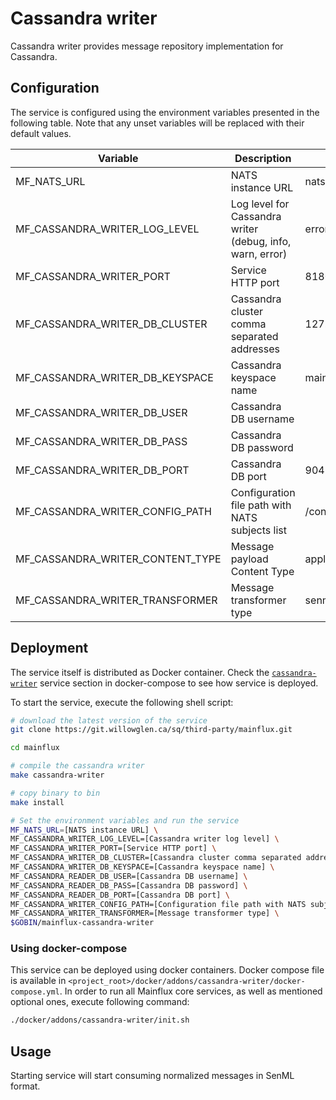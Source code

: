 # Cassandra writer

Cassandra writer provides message repository implementation for Cassandra.

## Configuration

The service is configured using the environment variables presented in the
following table. Note that any unset variables will be replaced with their
default values.

| Variable                         | Description                                               | Default                |
| -------------------------------- | --------------------------------------------------------- | ---------------------- |
| MF_NATS_URL                      | NATS instance URL                                         | nats://localhost:4222  |
| MF_CASSANDRA_WRITER_LOG_LEVEL    | Log level for Cassandra writer (debug, info, warn, error) | error                  |
| MF_CASSANDRA_WRITER_PORT         | Service HTTP port                                         | 8180                   |
| MF_CASSANDRA_WRITER_DB_CLUSTER   | Cassandra cluster comma separated addresses               | 127.0.0.1              |
| MF_CASSANDRA_WRITER_DB_KEYSPACE  | Cassandra keyspace name                                   | mainflux               |
| MF_CASSANDRA_WRITER_DB_USER      | Cassandra DB username                                     |                        |
| MF_CASSANDRA_WRITER_DB_PASS      | Cassandra DB password                                     |                        |
| MF_CASSANDRA_WRITER_DB_PORT      | Cassandra DB port                                         | 9042                   |
| MF_CASSANDRA_WRITER_CONFIG_PATH  | Configuration file path with NATS subjects list           | /config.toml           |
| MF_CASSANDRA_WRITER_CONTENT_TYPE | Message payload Content Type                              | application/senml+json |
| MF_CASSANDRA_WRITER_TRANSFORMER  | Message transformer type                                  | senml                  |

## Deployment
The service itself is distributed as Docker container. Check the [`cassandra-writer`](https://git.willowglen.ca/sq/third-party/mainflux.git/blob/master/docker/addons/cassandra-writer/docker-compose.yml#L30-L49) service section in 
docker-compose to see how service is deployed.

To start the service, execute the following shell script:

```bash
# download the latest version of the service
git clone https://git.willowglen.ca/sq/third-party/mainflux.git

cd mainflux

# compile the cassandra writer
make cassandra-writer

# copy binary to bin
make install

# Set the environment variables and run the service
MF_NATS_URL=[NATS instance URL] \
MF_CASSANDRA_WRITER_LOG_LEVEL=[Cassandra writer log level] \
MF_CASSANDRA_WRITER_PORT=[Service HTTP port] \
MF_CASSANDRA_WRITER_DB_CLUSTER=[Cassandra cluster comma separated addresses] \
MF_CASSANDRA_WRITER_DB_KEYSPACE=[Cassandra keyspace name] \
MF_CASSANDRA_READER_DB_USER=[Cassandra DB username] \
MF_CASSANDRA_READER_DB_PASS=[Cassandra DB password] \
MF_CASSANDRA_READER_DB_PORT=[Cassandra DB port] \
MF_CASSANDRA_WRITER_CONFIG_PATH=[Configuration file path with NATS subjects list] \
MF_CASSANDRA_WRITER_TRANSFORMER=[Message transformer type] \
$GOBIN/mainflux-cassandra-writer
```

### Using docker-compose

This service can be deployed using docker containers. Docker compose file is
available in `<project_root>/docker/addons/cassandra-writer/docker-compose.yml`.
In order to run all Mainflux core services, as well as mentioned optional ones,
execute following command:

```bash
./docker/addons/cassandra-writer/init.sh
```

## Usage

Starting service will start consuming normalized messages in SenML format.

[doc]: http://mainflux.readthedocs.io
